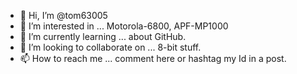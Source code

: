 - 👋 Hi, I’m @tom63005
- 👀 I’m interested in ... Motorola-6800, APF-MP1000
- 🌱 I’m currently learning ... about GitHub.
- 💞️ I’m looking to collaborate on ... 8-bit stuff.
- 📫 How to reach me ... comment here or hashtag my Id in a post.

<!---
tom63005/tom63005 is a ✨ special ✨ repository because its `README.md` (this file) appears on your GitHub profile.
You can click the Preview link to take a look at your changes.
--->
